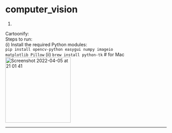 # computer_vision

1.
Cartoonify:<br>
Steps to run:<br>
  </t>(i) Install the required Python modules:<br>
      <code>pip install opencv-python easygui numpy imageio matplotlib Pillow</code>
  (ii) <code>brew install python-tk</code>        # for Mac
       <img width="204" alt="Screenshot 2022-04-05 at 21 01 41" src="https://user-images.githubusercontent.com/55496113/161790586-a19cab38-ceb6-4c16-a98b-231b73511d29.png">

<hr>
